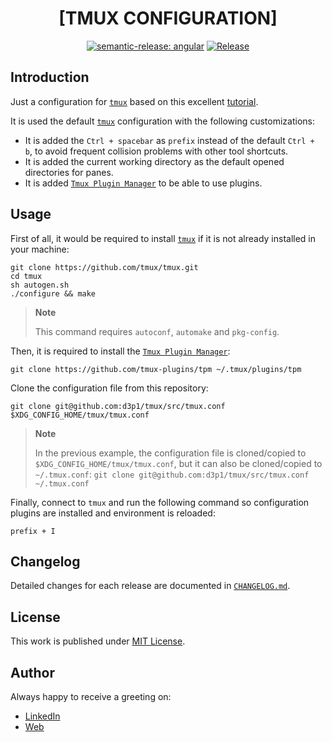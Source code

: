 <div align=center>

# [TMUX CONFIGURATION]

[![semantic-release: angular](https://img.shields.io/badge/semantic--release-angular-e10079?logo=semantic-release)](https://github.com/semantic-release/semantic-release)
[![Release](https://github.com/d3p1/tmux/actions/workflows/release.yml/badge.svg)](https://github.com/d3p1/tmux/actions/workflows/release.yml)

</div>

## Introduction

Just a configuration for [`tmux`](https://github.com/tmux/tmux) based on this excellent [tutorial](https://www.youtube.com/watch?v=DzNmUNvnB04).

It is used the default [`tmux`](https://github.com/tmux/tmux) configuration with the following customizations:

- It is added the `Ctrl + spacebar` as `prefix` instead of the default `Ctrl + b`, to avoid frequent collision problems with other tool shortcuts.
- It is added the current working directory as the default opened directories for panes.
- It is added [`Tmux Plugin Manager`](https://github.com/tmux-plugins/tpm) to be able to use plugins.

## Usage

First of all, it would be required to install [`tmux`](https://github.com/tmux/tmux) if it is not already installed in your machine:

```
git clone https://github.com/tmux/tmux.git
cd tmux
sh autogen.sh
./configure && make
```

> **Note**
>
> This command requires `autoconf`, `automake` and `pkg-config`.

Then, it is required to install the [`Tmux Plugin Manager`](https://github.com/tmux-plugins/tpm):

```
git clone https://github.com/tmux-plugins/tpm ~/.tmux/plugins/tpm
```

Clone the configuration file from this repository:

```
git clone git@github.com:d3p1/tmux/src/tmux.conf $XDG_CONFIG_HOME/tmux/tmux.conf
```

> **Note**
>
> In the previous example, the configuration file is cloned/copied to `$XDG_CONFIG_HOME/tmux/tmux.conf`, but it can also be cloned/copied to `~/.tmux.conf`: `git clone git@github.com:d3p1/tmux/src/tmux.conf ~/.tmux.conf`

Finally, connect to `tmux` and run the following command so configuration plugins are installed and environment is reloaded:

```
prefix + I
```

## Changelog

Detailed changes for each release are documented in [`CHANGELOG.md`](./CHANGELOG.md).

## License

This work is published under [MIT License](./LICENSE).

## Author

Always happy to receive a greeting on:

- [LinkedIn](https://www.linkedin.com/in/cristian-marcelo-de-picciotto/)
- [Web](https://d3p1.dev/)